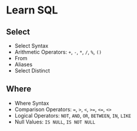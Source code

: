 # Learn SQL

## Select

- Select Syntax
- Arithmetic Operators: `+`, `-`, `*`, `/`, `%`, `()`
- From
- Aliases
- Select Distinct

## Where

- Where Syntax
- Comparison Operators: `=`, `>`, `<`, `>=`, `<=`, `<>`
- Logical Operators: `NOT`, `AND`, `OR`, `BETWEEN`, `IN`, `LIKE`
- Null Values: `IS NULL`, `IS NOT NULL`

<!-- ## Order By

- Order By Syntax: `ORDER BY`
- By Columns
- By Direction: `ASC`, `DESC` -->

<!-- ---

## Conceptos

- Lenguaje SQL
- Base de Datos, Tablas, Columnas
- Motores "RDBMS"
- Clientes SQL

## Sintaxis

- Las sentencias no diferencian entre mayúsculas/minúsculas
- Las tablas/columnas si hay diferencias entre mayúsculas/minúsculas
- Buenas prácticas
  - Instrucciones SQL en mayúscula: `SELECT`
  - Tablas y columnas en minúscula y snake_case: `table_name`, `column_name`
- Terminar sentencias con semicolon: `;`

## Comentarios

- Una línea: `--`
- Multilínea: `/* */`

## Operadores

- Case: `CASE`,`WHEN THEN`, `ELSE`, `END`

## Joins

- Sintaxis: `OUTER`, `JOIN`, `ON`
- Inner joins: `INNER JOIN`
- Outer joins: `LEFT JOIN`, `RIGHT JOIN`, `FULL JOIN`

- Agrupación de datos: `GROUP BY`, `HAVING`
- Joins: `INNER JOIN`, `LEFT JOIN`, `RIGHT JOIN`, `FULL OUTER JOIN`
- Subconsultas: `UNION`, `INTERSECT`, `EXCEPT`
- Operadores de concatenación: `||`, `||`
- Case: `CASE`, `WHEN`, `THEN`, `ELSE`

## Manipulación de Datos

- Insertar: `INSERT INTO`, `VALUES`, `DEFAULT VALUES`, `SELECT`
- Actualizar: `UPDATE`, `SET`
- Borrar: `DELETE FROM`
  all dates format -->
